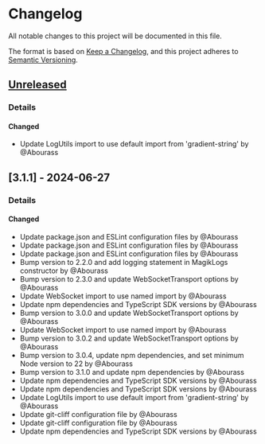# Changelog

All notable changes to this project will be documented in this file.

The format is based on [Keep a Changelog](https://keepachangelog.com/en/1.0.0/),
and this project adheres to [Semantic Versioning](https://semver.org/spec/v2.0.0.html).

## [Unreleased]
### Details
#### Changed
- Update LogUtils import to use default import from 'gradient-string' by @Abourass

## [3.1.1] - 2024-06-27
### Details
#### Changed
- Update package.json and ESLint configuration files by @Abourass
- Update package.json and ESLint configuration files by @Abourass
- Update package.json and ESLint configuration files by @Abourass
- Bump version to 2.2.0 and add logging statement in MagikLogs constructor by @Abourass
- Bump version to 2.3.0 and update WebSocketTransport options by @Abourass
- Update WebSocket import to use named import by @Abourass
- Update npm dependencies and TypeScript SDK versions by @Abourass
- Bump version to 3.0.0 and update WebSocketTransport options by @Abourass
- Update WebSocket import to use named import by @Abourass
- Bump version to 3.0.2 and update WebSocketTransport options by @Abourass
- Bump version to 3.0.4, update npm dependencies, and set minimum Node version to 22 by @Abourass
- Bump version to 3.1.0 and update npm dependencies by @Abourass
- Update npm dependencies and TypeScript SDK versions by @Abourass
- Update npm dependencies and TypeScript SDK versions by @Abourass
- Update LogUtils import to use default import from 'gradient-string' by @Abourass
- Update git-cliff configuration file by @Abourass
- Update git-cliff configuration file by @Abourass
- Update npm dependencies and TypeScript SDK versions by @Abourass

[unreleased]: https://github.com/MagikIO/Scribe/compare/v3.1.2..HEAD

<!-- generated by git-cliff -->
